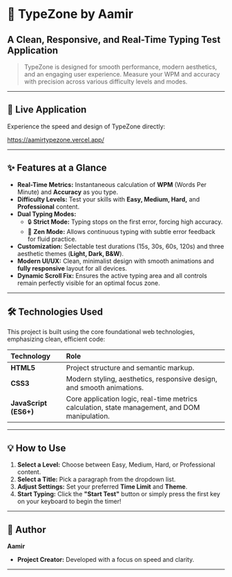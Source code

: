 # 🚀 TypeZone by Aamir

## A Clean, Responsive, and Real-Time Typing Test Application

> TypeZone is designed for smooth performance, modern aesthetics, and an engaging user experience. Measure your WPM and accuracy with precision across various difficulty levels and modes.



---

## 🔗 Live Application

Experience the speed and design of TypeZone directly:

https://aamirtypezone.vercel.app/

---

## ✨ Features at a Glance

* **Real-Time Metrics:** Instantaneous calculation of **WPM** (Words Per Minute) and **Accuracy** as you type.
* **Difficulty Levels:** Test your skills with **Easy, Medium, Hard,** and **Professional** content.
* **Dual Typing Modes:**
    * 🔒 **Strict Mode:** Typing stops on the first error, forcing high accuracy.
    * 🧘 **Zen Mode:** Allows continuous typing with subtle error feedback for fluid practice.
* **Customization:** Selectable test durations (15s, 30s, 60s, 120s) and three aesthetic themes (**Light, Dark, B&W**).
* **Modern UI/UX:** Clean, minimalist design with smooth animations and **fully responsive** layout for all devices.
* **Dynamic Scroll Fix:** Ensures the active typing area and all controls remain perfectly visible for an optimal focus zone.

---

## 🛠️ Technologies Used

This project is built using the core foundational web technologies, emphasizing clean, efficient code:

| Technology | Role |
| :--- | :--- |
| **HTML5** | Project structure and semantic markup. |
| **CSS3** | Modern styling, aesthetics, responsive design, and smooth animations. |
| **JavaScript (ES6+)** | Core application logic, real-time metrics calculation, state management, and DOM manipulation. |

---

## 💡 How to Use

1.  **Select a Level:** Choose between Easy, Medium, Hard, or Professional content.
2.  **Select a Title:** Pick a paragraph from the dropdown list.
3.  **Adjust Settings:** Set your preferred **Time Limit** and **Theme**.
4.  **Start Typing:** Click the **"Start Test"** button or simply press the first key on your keyboard to begin the timer!

---

## 👤 Author

**Aamir**
* **Project Creator:** Developed with a focus on speed and clarity.

---
